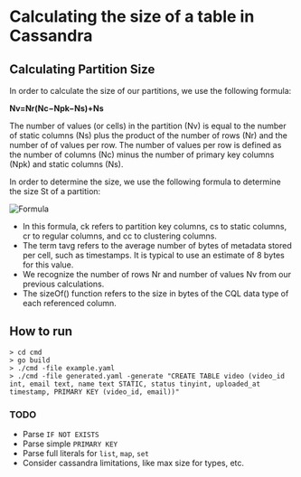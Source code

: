 # Calculating the size of a table in Cassandra

## Calculating Partition Size

In order to calculate the size of our partitions, we use the following formula:

**Nv=Nr(Nc−Npk−Ns)+Ns**

The number of values (or cells) in the partition (Nv) is equal to the number of static columns (Ns) plus the product of the number of rows (Nr) and the number of of values per row. The number of values per row is defined as the number of columns (Nc) minus the number of primary key columns (Npk) and static columns (Ns).

In order to determine the size, we use the following formula to determine the size St of a partition:

![](https://github.com/johnnywidth/cql-calculator/raw/master/size-formula.png "Formula")

 - In this formula, ck refers to partition key columns, cs to static columns, cr to regular columns, and cc to clustering columns.
 - The term tavg refers to the average number of bytes of metadata stored per cell, such as timestamps. It is typical to use an estimate of 8 bytes for this value.
 - We recognize the number of rows Nr and number of values Nv from our previous calculations.
 - The sizeOf() function refers to the size in bytes of the CQL data type of each referenced column.

## How to run

```
> cd cmd
> go build
> ./cmd -file example.yaml
> ./cmd -file generated.yaml -generate "CREATE TABLE video (video_id int, email text, name text STATIC, status tinyint, uploaded_at timestamp, PRIMARY KEY (video_id, email))"
```

### TODO
 - Parse `IF NOT EXISTS`
 - Parse simple `PRIMARY KEY`
 - Parse full literals for `list`, `map`, `set`
 - Consider cassandra limitations, like max size for types, etc.
